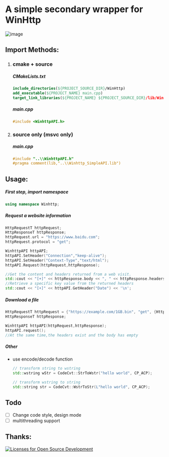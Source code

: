 # A simple secondary wrapper for WinHttp

![image](https://learn.microsoft.com/en-us/windows/win32/winhttp/images/art-winhttp3.png)
## Import Methods:
1. ### cmake + source
   ##### CMakeLists.txt
    ```cmake
    include_directories(${PROJECT_SOURCE_DIR}/WinHttp)
    add_executable(${PROJECT_NAME} main.cpp)
    target_link_libraries(${PROJECT_NAME} ${PROJECT_SOURCE_DIR}/lib/Winhttp_SimpleAPI.lib)
    ```
    ##### main.cpp
    ```c++
    #include <WinhttpAPI.h>
    ```
2. ### source only (msvc only)
   ##### main.cpp
    ```c++
    #include "..\\WinhttpAPI.h"
    #pragma comment(lib,"..\\Winhttp_SimpleAPI.lib")
    ```

## Usage:
##### First step, import namespace
```c++
using namespace Winhttp;
```
##### Request a website information
```c++
HttpRequestT httpRequest;
HttpResponseT httpResponse;
httpRequest.url = "https://www.baidu.com";
httpRequest.protocol = "get";

WinhttpAPI httpAPI;
httpAPI.SetHeader("Connection","keep-alive");
httpAPI.SetHeader("Context-Type","text/html");
httpAPI.Request(httpRequest,httpResponse);

//Get the content and headers returned from a web visit.
std::cout << "[+]" << httpResponse.body << ", " << httpResponse.headers << '\n';
//Retrieve a specific key value from the returned headers
std::cout << "[+]" << httpAPI.GetHeader("Date") << '\n';
```
##### Download a file
```c++
HttpRequestT httpRequest = {"https://example.com/1GB.bin", "get", {HttpRequestT::SaveMethodT::FILE_STREAM, "C:\\test.bin"}};
HttpResponseT httpResponse;

WinhttpAPI httpAPI(httpRequest,httpResponse);
httpAPI.request();
//At the same time,the headers exist and the body has empty
```
##### Other
- use encode/decode function
    ```c++
    // transform string to wstring
    std::wstring wStr = CodeCvt::StrToWstr("hello world", CP_ACP);
    
    // transform wstring to string
    std::string str = CodeCvt::WstrToStr(L"hello world", CP_ACP);
    ```
  
## Todo
   - [ ] Change code style, design mode
   - [ ] multithreading support

## Thanks:
[![Licenses for Open Source Development](https://img.shields.io/badge/JetBrains-Open%20Source%20License-white?logo=JetBrains&style=plastic)](https://www.jetbrains.com/community/opensource/#support)
